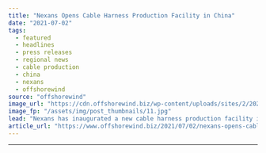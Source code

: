 ```yaml
---
title: "Nexans Opens Cable Harness Production Facility in China"
date: "2021-07-02"
tags: 
  - featured
  - headlines
  - press releases
  - regional news
  - cable production
  - china
  - nexans
  - offshorewind
source: "offshorewind"
image_url: "https://cdn.offshorewind.biz/wp-content/uploads/sites/2/2021/07/02114503/Nexans-opens-cable-production-facility-in-China-e1625218932729.jpg"
image_fp: "/assets/img/post_thumbnails/11.jpg"
lead: "Nexans has inaugurated a new cable harness production facility in the city of Tianjin,"
article_url: "https://www.offshorewind.biz/2021/07/02/nexans-opens-cable-harness-production-facility-in-china/"
---
```


---
